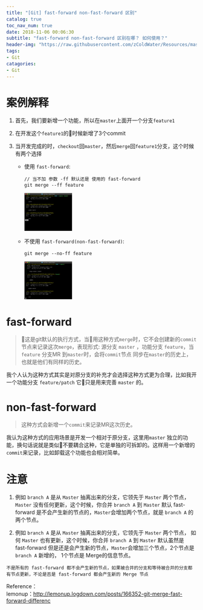 ```yaml
---
title: "[Git] fast-forward non-fast-forward 区别"
catalog: true
toc_nav_num: true
date: 2018-11-06 00:06:30
subtitle: "fast-forward non-fast-forward 区别在哪？ 如何使用？"
header-img: "https://raw.githubusercontent.com/zColdWater/Resources/master/Images/cover.jpg"
tags:
- Git
catagories:
- Git
---
```


案例解释
=======
1. 首先，我们要新增一个功能，所以在`master`上面开一个分支`feature1`
2. 在开发这个`feature1`的时候新增了3个commit
3. 当开发完成的时，`checkout`回`master`，然后`merge`回`feature1`分支，这个时候有两个选择
    
    * 使用 `fast-forward`: 
        ```
        // 当不加 参数 -ff 默认还是 使用的 fast-forward
        git merge --ff feature
        ```
        <img src="https://raw.githubusercontent.com/zColdWater/Resources/master/Images/fast-forward.png" height="100" />

    * 不使用 `fast-forward(non-fast-forward)`:
        ```
        git merge --no-ff feature
        ```
        <img src="https://raw.githubusercontent.com/zColdWater/Resources/master/Images/no-fast-forward.png" height="100" />
        
fast-forward
=======
> 这是git默认的执行方式，当用这种方式`merge`时，它不会创建新的`commit`节点来记录这次`merge`，表现形式: 源分支 `master` ，功能分支 `feature`，当 `feature` 分支MR 到`master`时，会将`commit`节点 同步在`master`的历史上，也就是他们有同样的历史。

我个人认为这种方式其实是对原分支的补充才会选择这种方式更为合理，比如我开一个功能分支 `feature/patch` 它只是用来完善 `master` 的。  

non-fast-forward
=======
> 这种方式会新增一个`commit`来记录MR这次历史。 

我认为这种方式的应用场景是开发一个相对于原分支，这里用`master` 独立的功能，换句话说就是类似不要耦合这种，它是单独的可拆卸的。这样用一个新增的`commit`来记录，比如卸载这个功能也会相对简单。


注意
=======
1. 例如 `branch A` 是从 `Master` 抽离出来的分支，它领先于 `Master` 两个节点， `Master` 没有任何更新，这个时候，你合并 `branch A` 到 `Master` 默认 fast-forward 是不会产生新的节点的，`Master`会增加两个节点，就是 `branch A` 的两个节点。

2.  例如 `branch A` 是从 `Master` 抽离出来的分支，它领先于 `Master` 两个节点， 如何 `Master` 也有更新，这个时候，你合并 `branch A` 到 `Master` 默认虽然是 fast-forward 但是还是会产生新的节点，`Master`会增加三个节点，2个节点是 `branch A` 新增的， 1个节点是 Merge的信息节点。

`不是所有的 fast-forward 都不会产生新的节点，如果被合并的分支和等待被合并的分支都有节点更新，不论是否是 fast-forward 都会产生新的 Merge 节点`


Reference：  
lemonup：http://lemonup.logdown.com/posts/166352-git-merge-fast-forward-differenc 